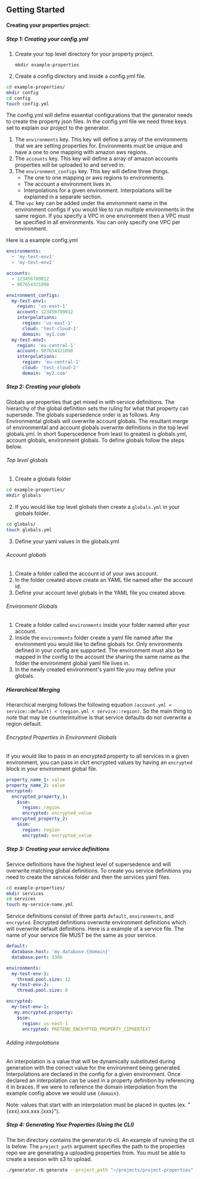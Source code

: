 ## **Getting Started**

#### Creating your properties project:
##### Step 1: Creating your config.yml
1. Create your top level directory for your property project.

    `mkdir example-properties`

2. Create a config directory and inside a config.yml file.

```sh
cd example-properties/
mkdir config
cd config
touch config.yml
```

The config.yml will define essential configurations that the generator needs to create the property json files.
In the config.yml file we need three keys set to explain our project to the generator.

1. The `environments` key. This key will define a array of the environments that we are setting properties for. Environments must be unique and have a one to one mapping with amazon aws regions.
2. The `accounts` key. This key will define a array of amazon accounts properties will be uploaded to and served in. 
3. The `environment_configs` key. This key will define three things. 
    * The one to one mapping or aws regions to environments.
    * The account a environment lives in.
    * Interpolations for a given environment. Interpolations will be explained in a separate section. 
4. The `vpc` key can be added under the environment name in the environment configs if you would like to run multiple environments in the same region. If you specify a VPC in one environment then a VPC must be specified in all environments. You can only specify one VPC per environment.
    
Here is a example config.yml
```yaml
environments:
  - 'my-test-env1'
  - 'my-test-env2'

accounts:
  - 123456789012
  - 987654321098

environment_configs:
  my-test-env1:
    region: 'us-east-1'
    account: 123456789012
    interpolations:
      region: 'us-east-1'
      cloud: 'test-cloud-1'
      domain: 'my1.com'
  my-test-env2:
    region: 'eu-central-1'
    account: 987654321098
    interpolations:
      region: 'eu-central-1'
      cloud: 'test-cloud-2'
      domain: 'my2.com'
```
    
##### Step 2: Creating your globals
Globals are properties that get mixed in with service definitions. The hierarchy of the global definition sets the ruling for what that property can supersede. 
The globals supersedence order is as follows. Any Environmental globals will overwrite account globals. The resultant merge of environmental and account globals overwrite definitions in the top level globals.yml. In short
Superscedence from least to greatest is globals.yml, account globals, environment globals. To define globals follow the steps below.
###### Top level globals
1. Create a globals folder
```sh
cd example-properties/
mkdir globals
```
2. If you would like top level globals then create a `globals.yml` in your globals folder.
```sh
cd globals/
touch globals.yml
```
3. Define your yaml values in the globals.yml
###### Account globals
1. Create a folder called the account id of your aws account.
2. In the folder created above create an YAML file named after the account id. 
3. Define your account level globals in the YAML file you created above.
###### Environment Globals
1. Create a folder called `environments` inside your folder named after your account.
2. Inside the `environments` folder create a yaml file named after the environment you would like to define globals for. Only environments defined in your config are supported. The environment must also be mapped in the config to the account the sharing the same name as the folder the environment global yaml file lives in. 
3. In the newly created environment's yaml file you may define your globals.
##### Hierarchical Merging
Hierarchical merging follows the following equation `(account.yml < service::default) < (region.yml < service::region)`. So the main thing to note that may be counterintuitive is that service defaults do not overwrite a region default. 

###### Encrypted Properties in Environment Globals
If you would like to pass in an encrypted property to all services in a given environment, you can pass in ckrt encrypted values by having an `encrypted` block in your environment global file.
```yaml
property_name_1: value
property_name_2: value
encrypted:
  encrypted_property_1:
    $ssm:
      region: region
      encrypted: encrypted_value
  encrypted_property_2:
    $ssm:
      region: region
      encrypted: encrypted_value
```

##### Step 3: Creating your service definitions
Service definitions have the highest level of supersedence and will overwrite matching global definitions. 
To create you service definitions you need to create the services folder and then the services yaml files.
```sh
cd example-properties/
mkdir services
cd services
touch my-service-name.yml
```
Service definitions consist of three parts `default`, `environments`, and `encrypted`. Encrypted definitions overwrite environment definitions which will overwrite default definitions. Here is a example of a service file. The name of your service file MUST be the same as your service. 
```yaml
default:
  database.host: 'my.database.{domain}'
  database.port: 3306

environments:
  my-test-env-1:
    thread.pool.size: 12
  my-test-env-2:
    thread.pool.size: 8

encrypted:
  my-test-env-1:
   my.encrypted.property:
    $ssm:
      region: us-east-1
      encrypted: PRETEND_ENCRYPTED_PROPERTY_CIPHERTEXT
```
###### Adding interpolations
An interpolation is a  value that will be dynamically substituted during generation with the correct value for the environment being generated. Interpolations are declared in the config for a given environment. Once declared an interpolation can be used in a property definition by referencing it in braces. If we were to reference the domain interpolation from the example config above we would use `{domain}`.

Note: values that start with an interpolation must be placed in quotes (ex. "{xxx}.xxx.xxx.{xxx}"). 

##### Step 4: Generating Your Properties (Using the CLI)
The bin directory contains the generator.rb cli. An example of running the cli is below. The `project_path` argument specifies the path to the properties repo we are generating a uploading properties from. You must be able to create a session with s3 to upload.
```sh
./generator.rb generate --project_path "~/projects/project-properties" --upload true --upload_account "123456789012" --upload_region "us-east-1" --upload_bucket "propertiesbucket.my-cloud.com"
```
